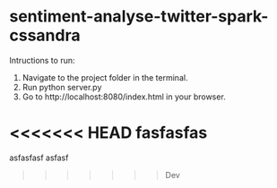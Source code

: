 # sentiment-analyse-twitter-spark-cssandra

Intructions to run:
1. Navigate to the project folder in the terminal.
2. Run python server.py
3. Go to http://localhost:8080/index.html in your browser.


<<<<<<< HEAD
fasfasfas
=======
asfasfasf
asfasf
>>>>>>> Dev

